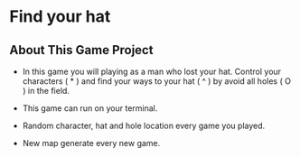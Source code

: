 
# Find your hat

## About This Game Project

+ In this game you will playing as a man who lost your hat. Control your characters ( * ) and find your ways to your hat ( ^ ) by avoid all holes ( O ) in the field.

+ This game can run on your terminal.
+ Random character, hat and hole location every game you played.
+ New map generate every new game.
